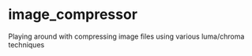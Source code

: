 # image_compressor
Playing around with compressing image files using various luma/chroma techniques
